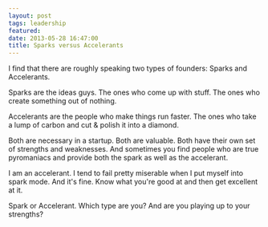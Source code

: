 ```yaml
---
layout: post
tags: leadership
featured: 
date: 2013-05-28 16:47:00
title: Sparks versus Accelerants
---
```

I find that there are roughly speaking two types of founders: Sparks and Accelerants.

Sparks are the ideas guys. The ones who come up with stuff. The ones who create something out of nothing.

Accelerants are the people who make things run faster. The ones who take a lump of carbon and cut & polish it into a diamond.

Both are necessary in a startup. Both are valuable. Both have their own set of strengths and weaknesses. And sometimes you find people who are true pyromaniacs and provide both the spark as well as the accelerant.

I am an accelerant. I tend to fail pretty miserable when I put myself into spark mode. And it's fine. Know what you're good at and then get excellent at it.

Spark or Accelerant. Which type are you? And are you playing up to your strengths?